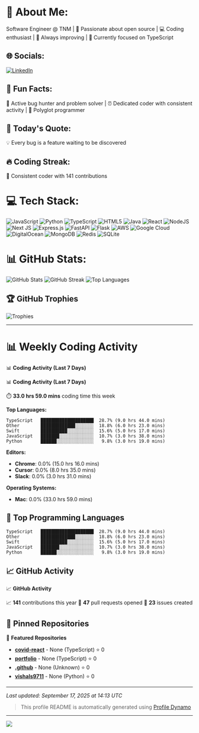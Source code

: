# 💫 About Me:
Software Engineer @ TNM | 🚀 Passionate about open source | 💻 Coding enthusiast | 🔧 Always improving | 🎯 Currently focused on TypeScript

## 🌐 Socials:
[![LinkedIn](https://img.shields.io/badge/LinkedIn-%230077B5.svg?logo=linkedin&logoColor=white)](https://linkedin.com/in/vishals9711) 

## 🎯 Fun Facts:
🐛 Active bug hunter and problem solver | ⏰ Dedicated coder with consistent activity | 🎨 Polyglot programmer

## 💭 Today's Quote:
💡 Every bug is a feature waiting to be discovered

## 🔥 Coding Streak:
🚀 Consistent coder with 141 contributions

# 💻 Tech Stack:
![JavaScript](https://img.shields.io/badge/javascript-%23323330.svg?style=for-the-badge&logo=javascript&logoColor=%23F7DF1E) ![Python](https://img.shields.io/badge/python-3670A0?style=for-the-badge&logo=python&logoColor=ffdd54) ![TypeScript](https://img.shields.io/badge/typescript-%23007ACC.svg?style=for-the-badge&logo=typescript&logoColor=white) ![HTML5](https://img.shields.io/badge/html5-%23E34F26.svg?style=for-the-badge&logo=html5&logoColor=white) ![Java](https://img.shields.io/badge/java-%23ED8B00.svg?style=for-the-badge&logo=openjdk&logoColor=white) ![React](https://img.shields.io/badge/react-%2320232a.svg?style=for-the-badge&logo=react&logoColor=%2361DAFB) ![NodeJS](https://img.shields.io/badge/node.js-6DA55F?style=for-the-badge&logo=node.js&logoColor=white) ![Next JS](https://img.shields.io/badge/Next-black?style=for-the-badge&logo=next.js&logoColor=white) ![Express.js](https://img.shields.io/badge/express.js-%23404d59.svg?style=for-the-badge&logo=express&logoColor=%2361DAFB) ![FastAPI](https://img.shields.io/badge/FastAPI-005571?style=for-the-badge&logo=fastapi) ![Flask](https://img.shields.io/badge/flask-%23000.svg?style=for-the-badge&logo=flask&logoColor=white) ![AWS](https://img.shields.io/badge/AWS-%23FF9900.svg?style=for-the-badge&logo=amazon-aws&logoColor=white) ![Google Cloud](https://img.shields.io/badge/GoogleCloud-%234285F4.svg?style=for-the-badge&logo=google-cloud&logoColor=white) ![DigitalOcean](https://img.shields.io/badge/DigitalOcean-%230167ff.svg?style=for-the-badge&logo=digitalOcean&logoColor=white) ![MongoDB](https://img.shields.io/badge/MongoDB-%234ea94b.svg?style=for-the-badge&logo=mongodb&logoColor=white) ![Redis](https://img.shields.io/badge/redis-%23DD0031.svg?style=for-the-badge&logo=redis&logoColor=white) ![SQLite](https://img.shields.io/badge/sqlite-%2307405e.svg?style=for-the-badge&logo=sqlite&logoColor=white)

# 📊 GitHub Stats:
![GitHub Stats](https://github-readme-stats.vercel.app/api?username=vishals9711&theme=dark&hide_border=false&include_all_commits=false&count_private=false&show_icons=true&rank_icon=github)
![GitHub Streak](https://github-readme-streak-stats.herokuapp.com/?user=vishals9711&theme=dark&hide_border=false)
![Top Languages](https://github-readme-stats.vercel.app/api/top-langs/?username=vishals9711&theme=dark&hide_border=false&include_all_commits=false&count_private=false&layout=compact&langs_count=8)

## 🏆 GitHub Trophies
![Trophies](https://github-profile-trophy.vercel.app/?username=vishals9711&theme=radical&no-frame=false&no-bg=true&margin-w=4)

---

# 📊 Weekly Coding Activity

📊 **Coding Activity (Last 7 Days)**

📊 **Coding Activity (Last 7 Days)**

⏱️ **33.0 hrs 59.0 mins** coding time this week

**Top Languages:**
```
TypeScript   ████████████████████  28.7% (9.0 hrs 44.0 mins)
Other        █████████████░░░░░░░  18.8% (6.0 hrs 23.0 mins)
Swift        ██████████░░░░░░░░░░  15.6% (5.0 hrs 17.0 mins)
JavaScript   ███████░░░░░░░░░░░░░  10.7% (3.0 hrs 38.0 mins)
Python       ██████░░░░░░░░░░░░░░   9.8% (3.0 hrs 19.0 mins)
```

**Editors:**
- **Chrome**: 0.0% (15.0 hrs 16.0 mins)
- **Cursor**: 0.0% (8.0 hrs 35.0 mins)
- **Slack**: 0.0% (3.0 hrs 31.0 mins)

**Operating Systems:**
- **Mac**: 0.0% (33.0 hrs 59.0 mins)

## 🔧 Top Programming Languages

```
TypeScript   ████████████████████  28.7% (9.0 hrs 44.0 mins)
Other        █████████████░░░░░░░  18.8% (6.0 hrs 23.0 mins)
Swift        ██████████░░░░░░░░░░  15.6% (5.0 hrs 17.0 mins)
JavaScript   ███████░░░░░░░░░░░░░  10.7% (3.0 hrs 38.0 mins)
Python       ██████░░░░░░░░░░░░░░   9.8% (3.0 hrs 19.0 mins)
```

## 📈 GitHub Activity

📈 **GitHub Activity**

📈 **141** contributions this year
🔀 **47** pull requests opened
🐛 **23** issues created

## 📌 Pinned Repositories

📌 **Featured Repositories**

- **[covid-react](https://github.com/vishals9711/covid-react)** - None (TypeScript) ⭐ 0
- **[portfolio](https://github.com/vishals9711/portfolio)** - None (TypeScript) ⭐ 0
- **[.github](https://github.com/botboulevard/.github)** - None (Unknown) ⭐ 0
- **[vishals9711](https://github.com/vishals9711/vishals9711)** - None (Python) ⭐ 0

---

*Last updated: September 17, 2025 at 14:13 UTC*

> This profile README is automatically generated using [Profile Dynamo](https://github.com/username/profile-dynamo)

---
[![](https://visitcount.itsvg.in/api?id=vishals9711&icon=0&color=9)](https://visitcount.itsvg.in)

<!-- Proudly created with GPRM ( https://gprm.itsvg.in ) -->
